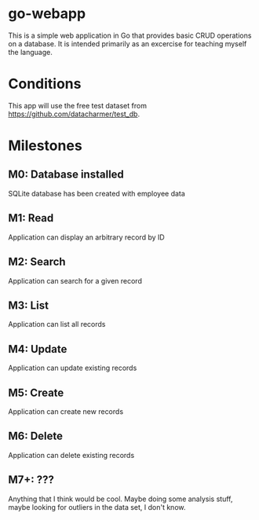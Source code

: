 # go-webapp

This is a simple web application in Go that provides basic CRUD operations on a database. It is intended primarily as an excercise for teaching myself the language.

# Conditions

This app will use the free test dataset from https://github.com/datacharmer/test_db. 

# Milestones

## M0: Database installed

SQLite database has been created with employee data

## M1: Read

Application can display an arbitrary record by ID

## M2: Search

Application can search for a given record

## M3: List

Application can list all records

## M4: Update

Application can update existing records

## M5: Create

Application can create new records

## M6: Delete

Application can delete existing records

## M7+: ???

Anything that I think would be cool. Maybe doing some analysis stuff, maybe looking for outliers in the data set, I don't know.
